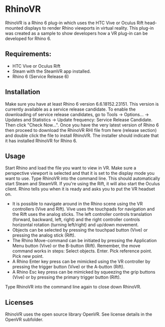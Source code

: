 # RhinoVR

RhinoVR is a Rhino 6 plug-in which uses the HTC Vive or Oculus Rift head-mounted displays to render Rhino viewports in virtual reality. This plug-in was created as a sample to show developers how a VR plug-in can be developed for Rhino 6.

## Requirements:
* HTC Vive or Oculus Rift
* Steam with the SteamVR app installed.
* Rhino 6 (Service Release 6)

## Installation
Make sure you have at least Rhino 6 version 6.6.18152.23151. This version is currently available as a service release candidate. To enable the downloading of service release candidates, go to Tools -> Options... -> Updates and Statistics -> Update frequency: Service Release Candidate. Then click "Check Now...". Once you have the very latest version of Rhino 6 then proceed to download the RhinoVR RHI file from here (release section) and double click the file to install RhinoVR. The installer should indicate that it has installed RhinoVR for Rhino 6.

## Usage
Start Rhino and load the file you want to view in VR. Make sure a perspective viewport is selected and that it is set to the display mode you want to use. Type RhinoVR into the command line. This should automatically start Steam and SteamVR. If you're using the Rift, it will also start the Oculus client. Rhino tells you when it is ready and asks you to put the VR headset on.

* It is possible to navigate around in the Rhino scene using the VR controllers (Vive and Rift). Vive uses the touchpads for navigation and the Rift uses the analog sticks. The left controller controls translation (forward, backward, left, right) and the right controller controls horizontal rotation (turning left/right) and up/down movement.
* Objects can be selected by pressing the touchpad button (Vive) or pressing the analog stick (Rift).
* The Rhino Move-command can be initiated by pressing the Application Menu button (Vive) or the B-button (Rift). Remember, the move command works in steps: Select objects. Enter. Pick reference point. Pick new point.
* A Rhino Enter key press can be mimicked using the VR controller by pressing the trigger button (Vive) or the A-button (Rift).
* A Rhino Esc key press can be mimicked by squeezing the grip buttons (Vive) or by pressing the primary trigger button (Rift).

Type RhinoVR into the command line again to close down RhinoVR.

## Licenses
RhinoVR uses the open source library OpenVR. See license details in the OpenVR subfolder.
